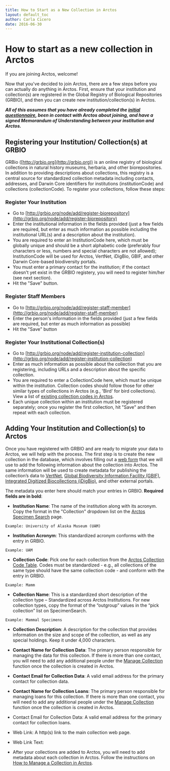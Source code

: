 ```yaml
---
title: How to Start as a New Collection in Arctos
layout: default_toc
author: Carla Cicero
date: 2016-06-30
---
```

# How to start as a new collection in Arctos

If you are joining Arctos, welcome! 

Now that you've decided to join Arctos, there are a few steps before you can actually do anything in Arctos. First, ensure that your institution and collection(s) are registered in the Global Registry of Biological Repositories (GRBIO), and then you can create new institution/collection(s) in Arctos.

**_All of this assumes that you have already completed the [initial questionnaire](http://form.jotform.us/form/23446995137161), been in contact with Arctos about joining, and have a signed Memorandum of Understanding between your institution and Arctos._**

## Registering your Institution/ Collection(s) at GRBIO

GRBio ([http://grbio.org](http://grbio.org)) is an online registry of biological collections in natural history museums, herbaria, and other biorepositories. In addition to providing descriptions about collections, this registry is a central source for standardized collection metadata including contacts, addresses, and Darwin Core identifiers for institutions (institutionCode) and collections (collectionCode). To register your collections, follow these steps:

### Register Your Institution
* Go to [http://grbio.org/node/add/register-biorepository](http://grbio.org/node/add/register-biorepository)
* Enter the institutional information in the fields provided (just a few fields are required, but enter as much information as possible including the institutional URL(s) and a description about the institution).
* You are required to enter an InstitutionCode here, which must be globally unique and should be a short alphabetic code (preferably four characters or less, numbers and special characters are not allowed); InstitutionCode will be used for Arctos, VertNet, iDigBio, GBIF, and other Darwin Core-based biodiversity portals.
* You must enter a primary contact for the institution; if the contact doesn't yet exist in the GRBIO registery, you will need to register him/her (see next section).
* Hit the "Save" button.

### Register Staff Members 
* Go to [http://grbio.org/node/add/register-staff-member](http://grbio.org/node/add/register-staff-member)
* Enter the person's information in the fields provided (just a few fields are required, but enter as much information as possible)
* Hit the "Save" button

### Register Your Institutional Collection(s)
* Go to [http://grbio.org/node/add/register-institution-collection](http://grbio.org/node/add/register-institution-collection)
* Enter as much information as possible about the collection that you are registering, including URLs and a description about the specific collection.
* You are required to enter a CollectionCode here, which must be unique within the institution. Collection codes should follow those for other similar types of collections in Arctos (e.g., 'Bird' for bird collections). View a list of [existing collection codes in Arctos](http://arctos.database.museum/info/ctDocumentation.cfm?table=ctcollection_cde).
* Each unique collection within an institution must be registered separately; once you register the first collection, hit "Save" and then repeat with each collection.

## Adding Your Institution and Collection(s) to Arctos

Once you have registered with GRBIO and are ready to migrate your data to Arctos, we will help with the process. The first step is to create the new collection in the database, which involves filling out a [web form](http://www.jotform.us/form/43147289690161) that we will use to add the following information about the collection into Arctos. The same information will be used to create metadata for publishing the collection’s data to [VertNet](http://vertnet.org), [Global Biodiversity Information Facility (GBIF)](http://www.gbif.org), [Integrated Digitized Biocollections (iDigBio)](https://www.idigbio.org), and other external portals.

The metadata you enter here should match your entries in GRBIO. **Required fields are in bold**:

* **Institution Name**: The name of the institution along with its acronym. Copy the format in the "Collection" dropdown list on the [Arctos Specimen Search](http://arctos.database.museum) page.

`Example: University of Alaska Museum (UAM)`

* **Institution Acronym**: This standardized acronym conforms with the entry in GRBIO.

`Example: UAM`

* **Collection Code**: Pick one for each collection from the [Arctos Collection Code Table](http://arctos.database.museum/info/ctDocumentation.cfm?table=CTCOLLECTION_CDE). Codes must be standardized - e.g., all  collections of the same type should have the same collection code - and conform with the entry in GRBIO.

`Example: Mamm`

* **Collection Name**: This is a standardized short description of the collection type – Standardized across Arctos Institutions. For new collection types, copy the format of the “outgroup” values in the “pick collection” list on SpecimenSearch.

`Example: Mammal Specimens`

* **Collection Description**: A description for the collection that provides information on the size and scope of the collection, as well as any special holdings. Keep it under 4,000 characters.

* **Contact Name for Collection Data**: The primary person responsible for managing the data for this  collection. If there is more than one contact, you will need to add any additional people under the [Manage Collection](https://github.com/ArctosDB/documentation-wiki/wiki/How-to-Manage-a-Collection-in-Arctos) function once the collection is created in Arctos.

* **Contact Email for Collection Data**: A valid email address for the primary contact for collection data.

* **Contact Name for Collection Loans**: The primary person responsible for managing loans for this collection. If there is more than one contact, you will need to add any additional people under the [Manage Collection](https://github.com/ArctosDB/documentation-wiki/wiki/How-to-Manage-a-Collection-in-Arctos) function once the collection is created in Arctos.

* Contact Email for Collection Data: A valid email address for the primary contact for collection loans.

* Web Link: A http(s) link to the main collection web page.

* Web Link Text:

* After your collections are added to Arctos, you will need to add metadata about each collection in Arctos. Follow the instructions on [How to Manage a Collection in Arctos](https://github.com/ArctosDB/documentation-wiki/wiki/How-to-Manage-a-Collection-in-Arctos).
